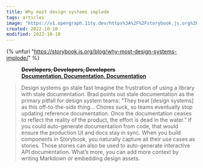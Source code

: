 ```yaml
---
title: Why most design systems implode
tags: articles
image: "https://v1.opengraph.11ty.dev/https%3A%2F%2Fstorybook.js.org%2Fblog%2Fwhy-most-design-systems-implode%2F/onerror/"
created: 2022-10-10
modified: 2022-10-10
---
```


{% unfurl "https://storybook.js.org/blog/why-most-design-systems-implode/" %}

<figure>
	<sl-animated-image src="/assets/img/steve-ballmer-developers-developers-developers.webp" alt="Steve Ballmer screaming Developers, Developers, Developers"></sl-animated-image>
	<figcaption>
		<strong><del>Developers, Developers, Developers</del><br><ins>Documentation, Documentation, Documentation</ins></strong>
	</figcaption>
</figure>

> Design systems go stale fast Imagine the frustration of using a library with stale documentation. Brad points out stale documentation as the primary pitfall for design system teams: "They treat [design systems] as this off-to-the-side thing… Chores suck, so teams eventually stop updating reference documentation. Once the documentation ceases to reflect the reality of the product, the effort is dead in the water." If you could auto-generate documentation from code, that would ensure the production UI and docs stay in sync. When you build components in Storybook, you naturally capture all their use cases as stories. Those stories can also be used to auto-generate interactive API documentation. What’s more, you can add more context by writing Markdown or embedding design assets.